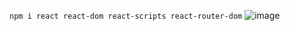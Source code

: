`npm i react react-dom react-scripts react-router-dom`
![image](https://github.com/dongkyun2331/react-sns-front/assets/119479530/bfdc4ba3-2d71-41f2-a03b-a07c8d3c64cf)
